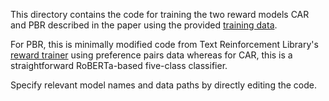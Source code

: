 This directory contains the code for training the two reward models CAR and PBR described in the paper
using the provided <a href="../../data/forrl">training data</a>.

For PBR, this is minimally modified code from Text Reinforcement Library's <a href="https://huggingface.co/docs/trl/en/reward_trainer">reward trainer</a>
using preference pairs data whereas for CAR, this is a straightforward RoBERTa-based five-class classifier.

Specify relevant model names and data paths by directly editing the code.
